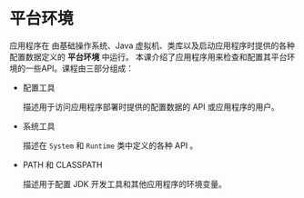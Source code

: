 # 平台环境

应用程序在 由基础操作系统、Java 虚拟机、类库以及启动应用程序时提供的各种配置数据定义的 **平台环境** 中运行。
本课介绍了应用程序用来检查和配置其平台环境的一些API。课程由三部分组成：

- 配置工具

    描述用于访问应用程序部署时提供的配置数据的 API 或应用程序的用户。

- 系统工具

    描述在 `System` 和 `Runtime` 类中定义的各种 API 。

- PATH 和 CLASSPATH

    描述用于配置 JDK 开发工具和其他应用程序的环境变量。
